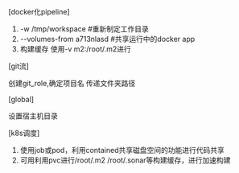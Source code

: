 [docker化pipeline]

1. -w /tmp/workspace #重新制定工作目录
2. --volumes-from a713nlasd #共享运行中的docker app
3. 构建缓存 使用-v m2:/root/.m2进行

[git流]

创建git_role,确定项目名 传递文件夹路径

[global]

设置宿主机目录 

[k8s调度]

1. 使用job或pod，利用contained共享磁盘空间的功能进行代码共享
2. 可用利用pvc进行/root/.m2 /root/.sonar等构建缓存，进行加速构建